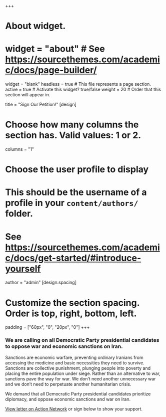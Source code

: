 +++
# About widget.
# widget = "about"  # See https://sourcethemes.com/academic/docs/page-builder/
widget = "blank"
headless = true  # This file represents a page section.
active = true  # Activate this widget? true/false
weight = 20  # Order that this section will appear in.

title = "Sign Our Petition!"
[design]
  # Choose how many columns the section has. Valid values: 1 or 2.
  columns = "1"

# Choose the user profile to display
# This should be the username of a profile in your `content/authors/` folder.
# See https://sourcethemes.com/academic/docs/get-started/#introduce-yourself
author = "admin"
[design.spacing]
  # Customize the section spacing. Order is top, right, bottom, left.
  padding = ["60px", "0", "20px", "0"]
+++
### **We are calling on all Democratic Party presidential candidates to oppose war and economic sanctions on Iran.**

Sanctions are economic warfare, preventing ordinary Iranians from accessing the medicine and basic necessities they need to survive. Sanctions are collective punishment, plunging people into poverty and placing the entire population under siege. Rather than an alternative to war, sanctions pave the way for war. We don’t need another unnecessary war and we don’t need to perpetuate another humanitarian crisis.

We demand that all Democratic Party presidential candidates prioritize diplomacy, and oppose economic sanctions and war on Iran.

[View letter on Action Network](https://actionnetwork.org/petitions/oppose-war-and-economic-sanctions-on-iran?source=direct_link&) or sign below to show your support.

<link href='https://actionnetwork.org/css/style-embed-v3.css' rel='stylesheet' type='text/css' /><script src='https://actionnetwork.org/widgets/v3/petition/oppose-war-and-economic-sanctions-on-iran?format=js&source=widget'></script><div id='can-petition-area-oppose-war-and-economic-sanctions-on-iran' style='width: 100%'><!-- this div is the target for our HTML insertion --></div>

